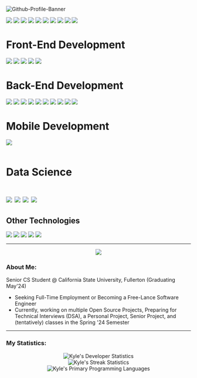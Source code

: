 ![Github-Profile-Banner](https://github.com/Kynot54/Kynot54/assets/36772228/57510821-b1ba-45ac-b6e9-695d64097810)
  <div id="languages">
    <img src="https://img.shields.io/badge/C-grey?style=for-the-badge&logo=c&logoColor=white"/>
    <img src="https://img.shields.io/badge/C&#43&#43-blue?style=for-the-badge&logo=cplusplus&logoColor=white"/>
    <img src="https://img.shields.io/badge/Python-yellow?style=for-the-badge&logo=python&logoColor=3776AB"/>
    <img src="https://img.shields.io/badge/Rust-CE422B?style=for-the-badge&logo=rust&logoColor=281C1C"/>
    <img src="https://img.shields.io/badge/Kotlin-orange?style=for-the-badge&logo=kotlin"/>
    <img src="https://img.shields.io/badge/HTML5-grey?style=for-the-badge&logo=html5"/>
    <img src="https://img.shields.io/badge/CSS3-grey?style=for-the-badge&logo=css3"/>
    <img src="https://img.shields.io/badge/JavaScript-grey?style=for-the-badge&logo=javascript"/>
    <img src="https://img.shields.io/badge/go-white?style=for-the-badge&logo=go"/>
    <img src="https://img.shields.io/badge/PHP-8993be?style=for-the-badge&logo=php&logoColor=white"/>
  </div>
<h1> Front-End Development </h1>
  <div id="frontend">
    <img src="https://img.shields.io/badge/React-343a46?style=for-the-badge&logo=react"/>
    <img src="https://img.shields.io/badge/Next&#46js-black?style=for-the-badge&logo=next&#46js"/>
    <img src="https://img.shields.io/badge/Svelte-grey?style=for-the-badge&logo=svelte"/>
    <img src="https://img.shields.io/badge/Reactstrap&#47Bootstrap-white?style=for-the-badge&logo=bootstrap"/>
    <img src="https://img.shields.io/badge/Bootstrap&#47Bootstrap-white?style=for-the-badge&logo=bootstrap"/>
  </div>
<h1> Back-End Development </h1>
  <div id="backend">
    <img src="https://img.shields.io/badge/SQL-purple?style=for-the-badge"/>
    <img src="https://img.shields.io/badge/MariaDB-white?style=for-the-badge&logo=mariadb&logoColor=C0765A"/>
    <img src="https://img.shields.io/badge/MySQL-blue?style=for-the-badge&logo=mysql&logoColor=white"/>
    <img src="https://img.shields.io/badge/SQLite3-white?style=for-the-badge&logo=sqlite&logoColor=1CA9E3"/>
    <img src="https://img.shields.io/badge/Flask-grey?style=for-the-badge&logo=flask&logoColor=red"/>
    <img src="https://img.shields.io/badge/FastAPI-e2e4e9d1?style=for-the-badge&logo=fastapi&logoColor=white"/>
    <img src="https://img.shields.io/badge/KrakenD-blue?style=for-the-badge"/>
    <img src="https://img.shields.io/badge/Redis-161f31?style=for-the-badge&logo=redis"/>
    <img src="https://img.shields.io/badge/DynamoDB-grey?style=for-the-badge&logo=amazondynamodb&logoColor=0972d3"/>
    <img src="https://img.shields.io/badge/RabbitMQ-white?style=for-the-badge&logo=rabbitmq"/>
  </div>
<h1> Mobile Development </h1>
  <div id="mobile">
    <img src="https://img.shields.io/badge/Android-white?style=for-the-badge&logo=androidstudio"/>
  </div>
<br />
<h1>Data Science<h1>
  <div id="ds">
    <img src="https://img.shields.io/badge/OpenAI%20API-black?style=for-the-badge&logo=openai"/>
    <img src="https://img.shields.io/badge/Pandas-130654?style=for-the-badge&logo=pandas"/>
    <img src="https://img.shields.io/badge/Numpy-white?style=for-the-badge&logo=numpy&logoColor=blue"/>
    <img src="https://img.shields.io/badge/Scikit--Learn-blue?style=for-the-badge&logo=scikit&#45learn"/>
  </div>
<h2> Other Technologies </h1>
  <div id="other">
    <img src="https://img.shields.io/badge/Deno-black?style=for-the-badge&logo=deno"/>
    <img src="https://img.shields.io/badge/Node&#46js-grey?style=for-the-badge&logo=node&#46js"/>
    <img src="https://img.shields.io/badge/Visual%20Studio&#47Code-white?style=for-the-badge&logo=visualstudiocode&logoColor=blue"/>
    <img src="https://img.shields.io/badge/Git-grey?style=for-the-badge&logo=git&logoColor=red"/>
    <img src="https://img.shields.io/badge/GitHub-black?style=for-the-badge&logo=github&logoColor=white"/>
  </div>

---
<div align="center">
  <img src="https://media.giphy.com/media/vhVqGkxDYxAaRbOWVp/giphy.gif"/>
</div>

### About Me:
Senior CS Student @ California State University, Fullerton (Graduating May'24)
- Seeking Full-Time Employment or Becoming a Free-Lance Software Engineer
- Currently, working on multiple Open Source Projects, Preparing for Technical Interviews (DSA), a Personal Project, Senior Project, and (tentatively) classes in the Spring '24 Semester

---
### My Statistics:

<div align="center" display="flex" style="width:100%;">
    <img src="https://github-readme-stats.vercel.app/api?username=Kynot54&theme=algolia&show_icons=true&hide_border=true&count_private=true" alt="Kyle's Developer Statistics"/>
</div>
<div align="center" display="flex" style="width:100%;">
    <img src="https://github-readme-streak-stats.herokuapp.com/?user=Kynot54&theme=algolia&hide_border=true" alt="Kyle's Streak Statistics"/>
</div>
<div align="center" display="flex" style="width:100%;">
    <img src="https://github-readme-stats.vercel.app/api/top-langs/?username=Kynot54&theme=algolia&show_icons=true&hide_border=true&layout=compact" alt="Kyle's Primary Programming Languages" />
</div>
